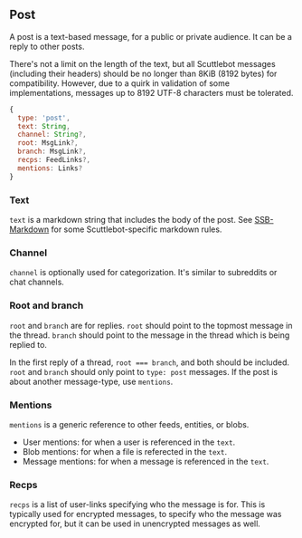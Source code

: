 ## Post

A post is a text-based message, for a public or private audience.
It can be a reply to other posts.

There's not a limit on the length of the text, but all Scuttlebot messages (including their headers) should be no longer than 8KiB (8192 bytes) for compatibility.  However, due to a quirk in validation of some implementations, messages up to 8192 UTF-8 characters must be tolerated.

```js
{
  type: 'post',
  text: String,
  channel: String?,
  root: MsgLink?,
  branch: MsgLink?,
  recps: FeedLinks?,
  mentions: Links?
}
```

### Text

`text` is a markdown string that includes the body of the post.
See [SSB-Markdown](/apis/modules/ssb-markdown.html) for some Scuttlebot-specific markdown rules.

### Channel

`channel` is optionally used for categorization.
It's similar to subreddits or chat channels.

### Root and branch

`root` and `branch` are for replies.
`root` should point to the topmost message in the thread.
`branch` should point to the message in the thread which is being replied to.

In the first reply of a thread, `root === branch`, and both should be included.
`root` and `branch` should only point to `type: post` messages.
If the post is about another message-type, use `mentions`.

### Mentions

`mentions` is a generic reference to other feeds, entities, or blobs.

 - User mentions: for when a user is referenced in the `text`.
 - Blob mentions: for when a file is referected in the `text`.
 - Message mentions: for when a message is referenced in the `text`.

### Recps

`recps` is a list of user-links specifying who the message is for.
This is typically used for encrypted messages, to specify who the message was encrypted for, but it can be used in unencrypted messages as well.